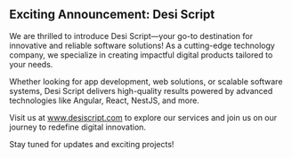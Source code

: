## Exciting Announcement: Desi Script

We are thrilled to introduce Desi Script—your go-to destination for innovative and reliable software solutions! As a cutting-edge technology company, we specialize in creating impactful digital products tailored to your needs.

Whether looking for app development, web solutions, or scalable software systems, Desi Script delivers high-quality results powered by advanced technologies like Angular, React, NestJS, and more.

Visit us at www.desiscript.com to explore our services and join us on our journey to redefine digital innovation.

Stay tuned for updates and exciting projects!

